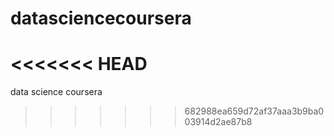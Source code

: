 # datasciencecoursera
<<<<<<< HEAD
=======
data science coursera
>>>>>>> 682988ea659d72af37aaa3b9ba003914d2ae87b8
